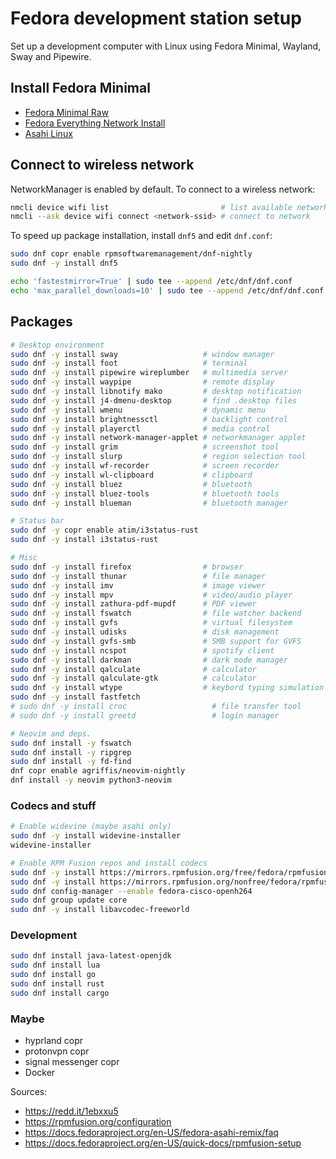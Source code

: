 # Fedora development station setup

Set up a development computer with Linux using Fedora Minimal, Wayland, Sway and Pipewire.

## Install Fedora Minimal

* [Fedora Minimal Raw](https://fedoraproject.org/spins/minimal/download)
* [Fedora Everything Network Install](https://fedoraproject.org/everything/download)
* [Asahi Linux](https://asahilinux.org)

## Connect to wireless network

NetworkManager is enabled by default. To connect to a wireless network:

```sh
nmcli device wifi list                         # list available networks
nmcli --ask device wifi connect <network-ssid> # connect to network
```

To speed up package installation, install `dnf5` and edit `dnf.conf`:

```sh
sudo dnf copr enable rpmsoftwaremanagement/dnf-nightly
sudo dnf -y install dnf5

echo 'fastestmirror=True' | sudo tee --append /etc/dnf/dnf.conf
echo 'max_parallel_downloads=10' | sudo tee --append /etc/dnf/dnf.conf
```

## Packages

```sh
# Desktop environment
sudo dnf -y install sway                   # window manager
sudo dnf -y install foot                   # terminal
sudo dnf -y install pipewire wireplumber   # multimedia server
sudo dnf -y install waypipe                # remote display
sudo dnf -y install libnotify mako         # desktop notification
sudo dnf -y install j4-dmenu-desktop       # find .desktop files
sudo dnf -y install wmenu                  # dynamic menu
sudo dnf -y install brightnessctl          # backlight control
sudo dnf -y install playerctl              # media control
sudo dnf -y install network-manager-applet # networkmanager applet
sudo dnf -y install grim                   # screenshot tool
sudo dnf -y install slurp                  # region selection tool
sudo dnf -y install wf-recorder            # screen recorder
sudo dnf -y install wl-clipboard           # clipboard
sudo dnf -y install bluez                  # bluetooth
sudo dnf -y install bluez-tools            # bluetooth tools
sudo dnf -y install blueman                # bluetooth manager

# Status bar
sudo dnf -y copr enable atim/i3status-rust
sudo dnf -y install i3status-rust

# Misc
sudo dnf -y install firefox                # browser
sudo dnf -y install thunar                 # file manager
sudo dnf -y install imv                    # image viewer
sudo dnf -y install mpv                    # video/audio player
sudo dnf -y install zathura-pdf-mupdf      # PDF viewer
sudo dnf -y install fswatch                # file watcher backend
sudo dnf -y install gvfs                   # virtual filesystem
sudo dnf -y install udisks                 # disk management
sudo dnf -y install gvfs-smb               # SMB support for GVFS
sudo dnf -y install ncspot                 # spotify client
sudo dnf -y install darkman                # dark mode manager
sudo dnf -y install qalculate              # calculator
sudo dnf -y install qalculate-gtk          # calculator
sudo dnf -y install wtype                  # keybord typing simulation
sudo dnf -y install fastfetch
# sudo dnf -y install croc                   # file transfer tool
# sudo dnf -y install greetd                 # login manager

# Neovim and deps.
sudo dnf install -y fswatch
sudo dnf install -y ripgrep
sudo dnf install -y fd-find
dnf copr enable agriffis/neovim-nightly
dnf install -y neovim python3-neovim
```

### Codecs and stuff

```sh
# Enable widevine (maybe asahi only)
sudo dnf -y install widevine-installer
widevine-installer

# Enable RPM Fusion repos and install codecs
sudo dnf -y install https://mirrors.rpmfusion.org/free/fedora/rpmfusion-free-release-$(rpm -E %fedora).noarch.rpm
sudo dnf -y install https://mirrors.rpmfusion.org/nonfree/fedora/rpmfusion-nonfree-release-$(rpm -E %fedora).noarch.rpm
sudo dnf config-manager --enable fedora-cisco-openh264
sudo dnf group update core
sudo dnf -y install libavcodec-freeworld
```

### Development

```sh
sudo dnf install java-latest-openjdk
sudo dnf install lua
sudo dnf install go
sudo dnf install rust
sudo dnf install cargo
```

### Maybe

* hyprland copr
* protonvpn copr
* signal messenger copr
* Docker

Sources:

* <https://redd.it/1ebxxu5>
* <https://rpmfusion.org/configuration>
* <https://docs.fedoraproject.org/en-US/fedora-asahi-remix/faq>
* <https://docs.fedoraproject.org/en-US/quick-docs/rpmfusion-setup>
